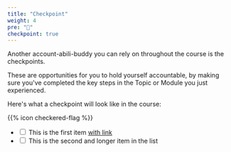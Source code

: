 ```yaml
---
title: "Checkpoint"
weight: 4
pre: "🏁"
checkpoint: true
---
```


Another account-abili-buddy you can rely on throughout the course is the checkpoints.

These are opportunities for you to hold yourself accountable, by making sure you've completed the key steps in the Topic or Module you just experienced.

Here's what a checkpoint will look like in the course:

{{% icon checkered-flag %}}

- <input type="checkbox" class="checkpoint-checkbox" id="checkbox-1"> <label for="checkbox-1">This is the first item [with link](test.html)</label>
- <input type="checkbox" class="checkpoint-checkbox" id="checkbox-2"> <label for="checkbox-2">This is the second and longer item in the list</label>
